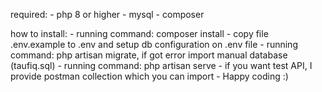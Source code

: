 required: 
    - php 8 or higher
    - mysql
    - composer

how to install:
    - running command: composer install
    - copy file .env.example to .env and setup db configuration on .env file
    - running command: php artisan migrate, if got error import manual database (taufiq.sql)
    - running command: php artisan serve
    - if you want test API, I provide postman collection which you can import
    - Happy coding :)